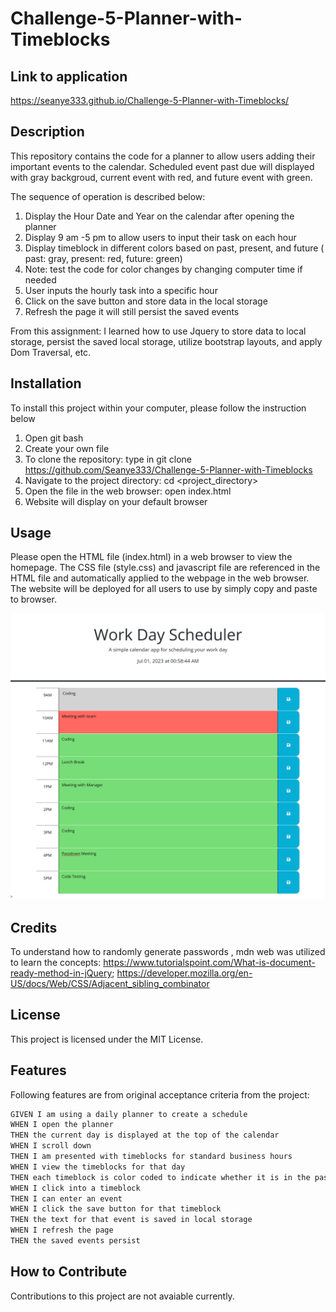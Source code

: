 # Challenge-5-Planner-with-Timeblocks
## Link to application 
https://seanye333.github.io/Challenge-5-Planner-with-Timeblocks/ 

## Description
This repository contains the code for a planner to allow users adding their important events to the calendar. Scheduled event past due will displayed with gray backgroud, current event with red, and future event with green. 

The sequence of operation is described below: 
1. Display the Hour Date and Year on the calendar after opening the planner 
2. Display 9 am -5 pm to allow users to input their task on each hour
3. Display timeblock in different colors based on past, present, and future ( past: gray, present: red, future: green)
4. Note: test the code for color changes by changing computer time if needed 
5. User inputs the hourly task into a specific hour 
6. Click on the save button and store data in the local storage
7. Refresh the page it will still persist the saved events  

From this assignment: I learned how to use Jquery to store data to local storage, persist the saved local storage, utilize bootstrap layouts, and apply Dom Traversal, etc. 

## Installation
To install this project within your computer, please follow the instruction below
1. Open git bash
2. Create your own file
3. To clone the repository: type in git clone https://github.com/Seanye333/Challenge-5-Planner-with-Timeblocks
4. Navigate to the project directory: cd <project_directory>
5. Open the file in the web browser: open index.html
6. Website will display on your default browser

## Usage
Please open the HTML file (index.html) in a web browser to view the homepage. The CSS file (style.css) and javascript file are referenced in the HTML file and automatically applied to the webpage in the web browser. The website will be deployed for all users to use by simply copy and paste to browser.

![alt text](images/Challenge-5-Planner-with-Timeblocks-ScreenShot.png) 

## Credits
To understand how to randomly generate passwords , mdn web was utilized to learn the concepts: 
https://www.tutorialspoint.com/What-is-document-ready-method-in-jQuery; 
https://developer.mozilla.org/en-US/docs/Web/CSS/Adjacent_sibling_combinator

## License
This project is licensed under the MIT License.

## Features
Following features are from original acceptance criteria from the project: 

 ```md
GIVEN I am using a daily planner to create a schedule
WHEN I open the planner
THEN the current day is displayed at the top of the calendar
WHEN I scroll down
THEN I am presented with timeblocks for standard business hours
WHEN I view the timeblocks for that day
THEN each timeblock is color coded to indicate whether it is in the past, present, or future
WHEN I click into a timeblock
THEN I can enter an event
WHEN I click the save button for that timeblock
THEN the text for that event is saved in local storage
WHEN I refresh the page
THEN the saved events persist
```

## How to Contribute
Contributions to this project are not avaiable currently.
